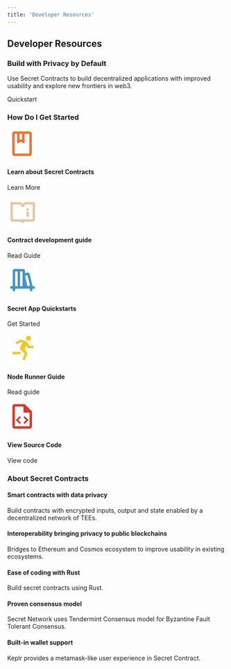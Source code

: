 ```yaml
---
title: 'Developer Resources'
---
```









<!-- hero title -->
<column>

<block>

<hero-title>

## Developer Resources


</hero-title>

</block>

</column>









<!-- Intro -->
<column class="spacer-s" number="2" number-m="1" number-s="1" weight="left">

<block>

### Build with Privacy by Default

Use Secret Contracts to build decentralized applications with improved usability and explore new frontiers in web3.

<btn class="no-arrow" url="https://build.scrt.network/dev/developers.html">Quickstart</btn>

</block>

</column>









<!-- block header -->
<column>

<block>

### How Do I Get Started

</block>

</column>








<!-- how do i get starter -->
<column id="secret-contracts" class="spacer-s" number="5" number-m="2" number-s="1">

<block>

<card-simple>

![Book](../img/card/book.svg)

#### Learn about Secret Contracts

<btn class="full" url="https://build.scrt.network/dev/developers.html">Learn More</btn>

</card-simple>

</block>

<block>

<card-simple>

![Manual guide](../img/card/manual-guide.svg)

#### Contract development guide

<btn class="full" url="https://github.com/enigmampc/secret-contracts-guide">Read Guide</btn>

</card-simple>

</block>

<block>

<card-simple class="vertical-stretch">

![Library](../../src/assets/library.svg)

#### Secret App Quickstarts

<btn class="full" url="https://github.com/enigmampc/SecretJS-Templates">Get Started</btn>

</card-simple>

</block>

<block>

<card-simple class="vertical-stretch">

![Run](../img/card/run.svg)

#### Node Runner Guide

<btn class="full" url="https://build.scrt.network/validators-and-full-nodes/join-validator-mainnet.html">Read guide</btn>

</card-simple>

</block>

<block>

<card-simple class="vertical-stretch">

![Source code](../img/card/source-code.svg)

#### View Source Code

<btn class="full" url="https://github.com/enigmampc/SecretNetwork">View code</btn>

</card-simple>

</block>

</column>









<!-- block header -->
<column>

<block>

### About Secret Contracts

</block>

</column>










<!-- about secret contracts -->
<column class="spacer-s" number="3" number-m="2" number-s="1">

<block>

<card-minimal>

#### Smart contracts with data privacy

Build contracts with encrypted inputs, output and state enabled by a decentralized network of TEEs.

</card-minimal>

</block>

<block>

<card-minimal>

#### Interoperability bringing privacy to public blockchains

Bridges to Ethereum and Cosmos ecosystem to improve usability in existing ecosystems.

</card-minimal>

</block>

<block>

<card-minimal>

#### Ease of coding with Rust

Build secret contracts using Rust.

</card-minimal>

</block>

<block>

<card-minimal>

#### Proven consensus model

Secret Network uses Tendermint Consensus model for Byzantine Fault Tolerant Consensus.

</card-minimal>

</block>

<block>

<card-minimal>

#### Built-in wallet support

Keplr provides a metamask-like user experience in Secret Contract.

</card-minimal>

</block>

</column>










